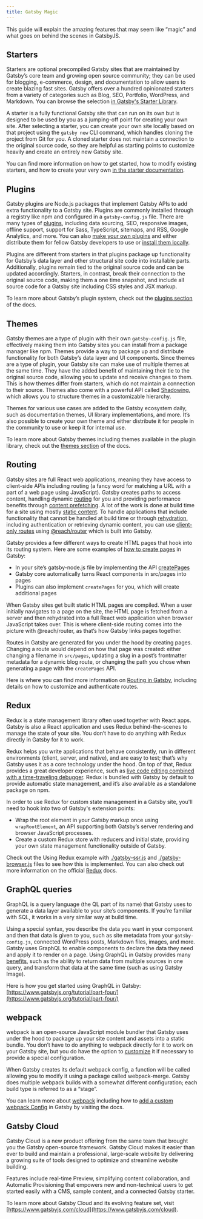```yaml
---
title: Gatsby Magic
---
```


This guide will explain the amazing features that may seem like “magic” and what goes on behind the scenes in GatsbyJS.

## Starters


Starters are optional precompiled Gatsby sites that are maintained by Gatsby’s core team and growing open source community; they can be used for blogging, e-commerce, design, and documentation to allow users to create blazing fast sites. Gatsby offers over a hundred opinionated starters from a variety of categories such as Blog, SEO, Portfolio, WordPress, and Markdown. You can browse the selection [in Gatsby's Starter Library](https://www.gatsbyjs.org/starters/?v=2).

A starter is a fully functional Gatsby site that can run on its own but is designed to be used by you as a jumping-off point for creating your own site. After selecting a starter, you can create your own site locally based on that project using the `gatsby new` CLI command, which handles cloning the project from Git for you. A cloned starter does not maintain a connection to the original source code, so they are helpful as starting points to customize heavily and create an entirely new Gatsby site.

You can find more information on how to get started, how to modify existing starters, and how to create your very own [in the starter documentation](https://www.gatsbyjs.org/docs/starters/).

## Plugins


Gatsby plugins are Node.js packages that implement Gatsby APIs to add extra functionality to a Gatsby site. Plugins are commonly installed through a registry like npm and configured in a `gatsby-config.js` file. There are many types of [plugins](https://www.gatsbyjs.org/plugins/), including data sourcing, SEO, responsive images, offline support, support for Sass, TypeScript, sitemaps, and RSS, Google Analytics, and more. You can also [make your own plugins](https://www.gatsbyjs.org/docs/creating-plugins/) and either distribute them for fellow Gatsby developers to use or [install them locally](https://www.gatsbyjs.org/docs/loading-plugins-from-your-local-plugins-folder/).

Plugins are different from starters in that plugins package up functionality for Gatsby’s data layer and other structural site code into installable parts. Additionally, plugins remain tied to the original source code and can be updated accordingly. Starters, in contrast, break their connection to the original source code, making them a one time snapshot, and include all source code for a Gatsby site including CSS styles and JSX markup.

To learn more about Gatsby’s plugin system, check out the [plugins section](https://www.gatsbyjs.org/docs/plugins/) of the docs.

## Themes


Gatsby themes are a type of plugin with their own `gatsby-config.js` file, effectively making them into Gatsby sites you can install from a package manager like npm. Themes provide a way to package up and distribute functionality for both Gatsby’s data layer and UI components. Since themes are a type of plugin, your Gatsby site can make use of multiple themes at the same time. They have the added benefit of maintaining their tie to the original source code, allowing you to update and receive changes to them. This is how themes differ from starters, which do not maintain a connection to their source. Themes also come with a powerful API called [Shadowing](https://www.gatsbyjs.org/docs/themes/shadowing/), which allows you to structure themes in a customizable hierarchy.

Themes for various use cases are added to the Gatsby ecosystem daily, such as documentation themes, UI library implementations, and more. It’s also possible to create your own theme and either distribute it for people in the community to use or keep it for internal use.

To learn more about Gatsby themes including themes available in the plugin library, check out the [themes section](https://www.gatsbyjs.org/docs/themes/) of the docs.

## Routing

Gatsby sites are full React web applications, meaning they have access to client-side APIs including routing (a fancy word for matching a URL with a part of a web page using JavaScript). Gatsby creates paths to access content, handling dynamic [routing](https://www.gatsbyjs.org/docs/glossary#routing) for you and providing performance benefits through [content prefetching](https://www.gatsbyjs.org/docs/routing/#performance-and-prefetching). A lot of the work is done at build time for a site using mostly [static content](https://www.gatsbyjs.org/docs/adding-app-and-website-functionality/#static-pages). To handle applications that include functionality that cannot be handled at build time or through [rehydration](https://www.gatsbyjs.org/docs/adding-app-and-website-functionality/#how-hydration-makes-apps-possible), including authentication or retrieving dynamic content, you can use [client-only routes](https://www.gatsbyjs.org/docs/client-only-routes-and-user-authentication) using [@reach/router](https://www.gatsbyjs.org/docs/reach-router-and-gatsby/) which is built into Gatsby.

Gatsby provides a few different ways to create HTML pages that hook into its routing system. Here are some examples of [how to create pages](https://www.gatsbyjs.org/docs/creating-and-modifying-pages) in Gatsby:

- In your site’s gatsby-node.js file by implementing the API [createPages](https://www.gatsbyjs.org/docs/node-apis/#createPages)
- Gatsby core automatically turns React components in src/pages into pages
- Plugins can also implement `createPages` for you, which will create additional pages

When Gatsby sites get built static HTML pages are compiled. When a user initially navigates to a page on the site, the HTML page is fetched from a server and then rehydrated into a full React web application when browser JavaScript takes over. This is where client-side routing comes into the picture with @reach/router, as that’s how Gatsby links pages together.

Routes in Gatsby are generated for you under the hood by creating pages. Changing a route would depend on how that page was created: either changing a filename in `src/pages`, updating a slug in a post’s frontmatter metadata for a dynamic blog route, or changing the path you chose when generating a page with the `createPages` API.

Here is where you can find more information on [Routing in Gatsby](https://www.gatsbyjs.org/docs/routing/), including details on how to customize and authenticate routes.

## Redux

Redux is a state management library often used together with React apps. Gatsby is also a React application and uses Redux behind-the-scenes to manage the state of your site. You don’t have to do anything with Redux directly in Gatsby for it to work.

Redux helps you write applications that behave consistently, run in different environments (client, server, and native), and are easy to test; that’s why Gatsby uses it as a core technology under the hood. On top of that, Redux provides a great developer experience, such as [live code editing combined with a time-traveling debugger](https://github.com/reduxjs/redux-devtools). Redux is bundled with Gatsby by default to provide automatic state management, and it’s also available as a standalone package on npm.

In order to use Redux for custom state management in a Gatsby site, you'll need to hook into two of Gatsby's extension points:

- Wrap the root element in your Gatsby markup once using `wrapRootElement`, an API supporting both Gatsby’s server rendering and browser JavaScript processes.
- Create a custom Redux store with reducers and initial state, providing your own state management functionality outside of Gatsby.

Check out the Using Redux example with [./gatsby-ssr.js](https://github.com/gatsbyjs/gatsby/blob/master/examples/using-redux/gatsby-ssr.js) and [./gatsby-browser.js](https://github.com/gatsbyjs/gatsby/blob/master/examples/using-redux/gatsby-browser.js) files to see how this is implemented. You can also check out more information on the official [Redux](https://redux.js.org/introduction/getting-started) docs.

## GraphQL queries

GraphQL is a query language (the QL part of its name) that Gatsby uses to generate a data layer available to your site’s components. If you're familiar with SQL, it works in a very similar way at build time.

Using a special syntax, you describe the data you want in your component and then that data is given to you, such as site metadata from your `gatsby-config.js`, connected WordPress posts, Markdown files, images, and more. Gatsby uses GraphQL to enable components to declare the data they need and apply it to render on a page. Using GraphQL in Gatsby provides many [benefits](https://www.gatsbyjs.org/docs/why-gatsby-uses-graphql/), such as the ability to return data from multiple sources in one query, and transform that data at the same time (such as using Gatsby Image).

Here is how you get started using GraphQL in Gatsby: [https://www.gatsbyjs.org/tutorial/part-four/](https://www.gatsbyjs.org/tutorial/part-four/)

## webpack

webpack is an open-source JavaScript module bundler that Gatsby uses under the hood to package up your site content and assets into a static bundle. You don’t have to do anything to webpack directly for it to work on your Gatsby site, but you do have the option to [customize](https://www.gatsbyjs.org/docs/add-custom-webpack-config/) it if necessary to provide a special configuration.

When Gatsby creates its default webpack config, a function will be called allowing you to modify it using a package called webpack-merge. Gatsby does multiple webpack builds with a somewhat different configuration; each build type is referred to as a “stage”.

You can learn more about [webpack](https://www.gatsbyjs.org/docs/webpack-and-ssr/) including how to [add a custom webpack Config](https://www.gatsbyjs.org/docs/add-custom-webpack-config/) in Gatsby by visiting the docs.

## Gatsby Cloud

Gatsby Cloud is a new product offering from the same team that brought you the Gatsby open-source framework. Gatsby Cloud makes it easier than ever to build and maintain a professional, large-scale website by delivering a growing suite of tools designed to optimize and streamline website building.

Features include real-time Preview, simplifying content collaboration, and Automatic Provisioning that empowers new and non-technical users to get started easily with a CMS, sample content, and a connected Gatsby starter.

To learn more about Gatsby Cloud and its evolving feature set, visit [https://www.gatsbyjs.com/cloud](https://www.gatsbyjs.com/cloud).

<!-- Docs to Markdown version 1.0β17 -->
